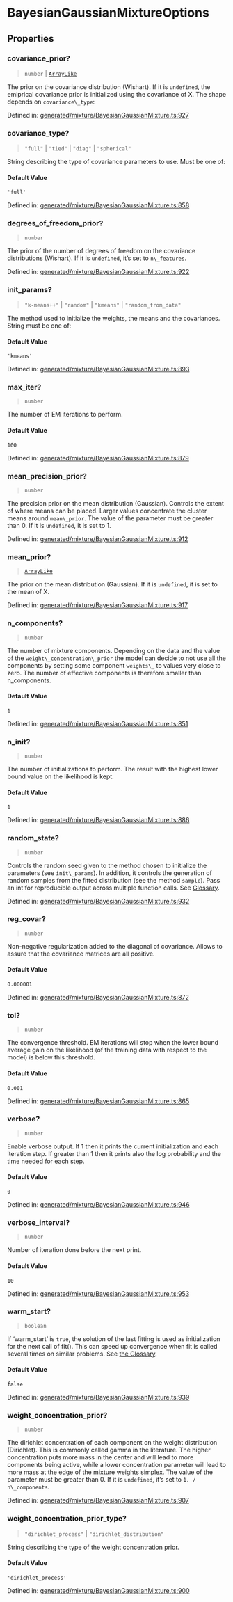 # BayesianGaussianMixtureOptions

## Properties

### covariance\_prior?

> `number` \| [`ArrayLike`](../types/ArrayLike.md)

The prior on the covariance distribution (Wishart). If it is `undefined`, the emiprical covariance prior is initialized using the covariance of X. The shape depends on `covariance\_type`:

Defined in:  [generated/mixture/BayesianGaussianMixture.ts:927](https://github.com/transitive-bullshit/scikit-learn-ts/blob/92ab806/packages/sklearn/src/generated/mixture/BayesianGaussianMixture.ts#L927)

### covariance\_type?

> `"full"` \| `"tied"` \| `"diag"` \| `"spherical"`

String describing the type of covariance parameters to use. Must be one of:

#### Default Value

`'full'`

Defined in:  [generated/mixture/BayesianGaussianMixture.ts:858](https://github.com/transitive-bullshit/scikit-learn-ts/blob/92ab806/packages/sklearn/src/generated/mixture/BayesianGaussianMixture.ts#L858)

### degrees\_of\_freedom\_prior?

> `number`

The prior of the number of degrees of freedom on the covariance distributions (Wishart). If it is `undefined`, it’s set to `n\_features`.

Defined in:  [generated/mixture/BayesianGaussianMixture.ts:922](https://github.com/transitive-bullshit/scikit-learn-ts/blob/92ab806/packages/sklearn/src/generated/mixture/BayesianGaussianMixture.ts#L922)

### init\_params?

> `"k-means++"` \| `"random"` \| `"kmeans"` \| `"random_from_data"`

The method used to initialize the weights, the means and the covariances. String must be one of:

#### Default Value

`'kmeans'`

Defined in:  [generated/mixture/BayesianGaussianMixture.ts:893](https://github.com/transitive-bullshit/scikit-learn-ts/blob/92ab806/packages/sklearn/src/generated/mixture/BayesianGaussianMixture.ts#L893)

### max\_iter?

> `number`

The number of EM iterations to perform.

#### Default Value

`100`

Defined in:  [generated/mixture/BayesianGaussianMixture.ts:879](https://github.com/transitive-bullshit/scikit-learn-ts/blob/92ab806/packages/sklearn/src/generated/mixture/BayesianGaussianMixture.ts#L879)

### mean\_precision\_prior?

> `number`

The precision prior on the mean distribution (Gaussian). Controls the extent of where means can be placed. Larger values concentrate the cluster means around `mean\_prior`. The value of the parameter must be greater than 0. If it is `undefined`, it is set to 1.

Defined in:  [generated/mixture/BayesianGaussianMixture.ts:912](https://github.com/transitive-bullshit/scikit-learn-ts/blob/92ab806/packages/sklearn/src/generated/mixture/BayesianGaussianMixture.ts#L912)

### mean\_prior?

> [`ArrayLike`](../types/ArrayLike.md)

The prior on the mean distribution (Gaussian). If it is `undefined`, it is set to the mean of X.

Defined in:  [generated/mixture/BayesianGaussianMixture.ts:917](https://github.com/transitive-bullshit/scikit-learn-ts/blob/92ab806/packages/sklearn/src/generated/mixture/BayesianGaussianMixture.ts#L917)

### n\_components?

> `number`

The number of mixture components. Depending on the data and the value of the `weight\_concentration\_prior` the model can decide to not use all the components by setting some component `weights\_` to values very close to zero. The number of effective components is therefore smaller than n\_components.

#### Default Value

`1`

Defined in:  [generated/mixture/BayesianGaussianMixture.ts:851](https://github.com/transitive-bullshit/scikit-learn-ts/blob/92ab806/packages/sklearn/src/generated/mixture/BayesianGaussianMixture.ts#L851)

### n\_init?

> `number`

The number of initializations to perform. The result with the highest lower bound value on the likelihood is kept.

#### Default Value

`1`

Defined in:  [generated/mixture/BayesianGaussianMixture.ts:886](https://github.com/transitive-bullshit/scikit-learn-ts/blob/92ab806/packages/sklearn/src/generated/mixture/BayesianGaussianMixture.ts#L886)

### random\_state?

> `number`

Controls the random seed given to the method chosen to initialize the parameters (see `init\_params`). In addition, it controls the generation of random samples from the fitted distribution (see the method `sample`). Pass an int for reproducible output across multiple function calls. See [Glossary](../../glossary.html#term-random_state).

Defined in:  [generated/mixture/BayesianGaussianMixture.ts:932](https://github.com/transitive-bullshit/scikit-learn-ts/blob/92ab806/packages/sklearn/src/generated/mixture/BayesianGaussianMixture.ts#L932)

### reg\_covar?

> `number`

Non-negative regularization added to the diagonal of covariance. Allows to assure that the covariance matrices are all positive.

#### Default Value

`0.000001`

Defined in:  [generated/mixture/BayesianGaussianMixture.ts:872](https://github.com/transitive-bullshit/scikit-learn-ts/blob/92ab806/packages/sklearn/src/generated/mixture/BayesianGaussianMixture.ts#L872)

### tol?

> `number`

The convergence threshold. EM iterations will stop when the lower bound average gain on the likelihood (of the training data with respect to the model) is below this threshold.

#### Default Value

`0.001`

Defined in:  [generated/mixture/BayesianGaussianMixture.ts:865](https://github.com/transitive-bullshit/scikit-learn-ts/blob/92ab806/packages/sklearn/src/generated/mixture/BayesianGaussianMixture.ts#L865)

### verbose?

> `number`

Enable verbose output. If 1 then it prints the current initialization and each iteration step. If greater than 1 then it prints also the log probability and the time needed for each step.

#### Default Value

`0`

Defined in:  [generated/mixture/BayesianGaussianMixture.ts:946](https://github.com/transitive-bullshit/scikit-learn-ts/blob/92ab806/packages/sklearn/src/generated/mixture/BayesianGaussianMixture.ts#L946)

### verbose\_interval?

> `number`

Number of iteration done before the next print.

#### Default Value

`10`

Defined in:  [generated/mixture/BayesianGaussianMixture.ts:953](https://github.com/transitive-bullshit/scikit-learn-ts/blob/92ab806/packages/sklearn/src/generated/mixture/BayesianGaussianMixture.ts#L953)

### warm\_start?

> `boolean`

If ‘warm\_start’ is `true`, the solution of the last fitting is used as initialization for the next call of fit(). This can speed up convergence when fit is called several times on similar problems. See [the Glossary](../../glossary.html#term-warm_start).

#### Default Value

`false`

Defined in:  [generated/mixture/BayesianGaussianMixture.ts:939](https://github.com/transitive-bullshit/scikit-learn-ts/blob/92ab806/packages/sklearn/src/generated/mixture/BayesianGaussianMixture.ts#L939)

### weight\_concentration\_prior?

> `number`

The dirichlet concentration of each component on the weight distribution (Dirichlet). This is commonly called gamma in the literature. The higher concentration puts more mass in the center and will lead to more components being active, while a lower concentration parameter will lead to more mass at the edge of the mixture weights simplex. The value of the parameter must be greater than 0. If it is `undefined`, it’s set to `1. / n\_components`.

Defined in:  [generated/mixture/BayesianGaussianMixture.ts:907](https://github.com/transitive-bullshit/scikit-learn-ts/blob/92ab806/packages/sklearn/src/generated/mixture/BayesianGaussianMixture.ts#L907)

### weight\_concentration\_prior\_type?

> `"dirichlet_process"` \| `"dirichlet_distribution"`

String describing the type of the weight concentration prior.

#### Default Value

`'dirichlet_process'`

Defined in:  [generated/mixture/BayesianGaussianMixture.ts:900](https://github.com/transitive-bullshit/scikit-learn-ts/blob/92ab806/packages/sklearn/src/generated/mixture/BayesianGaussianMixture.ts#L900)
